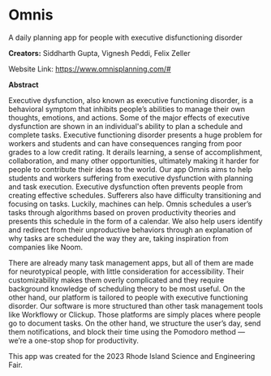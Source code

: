 # Omnis

A daily planning app for people with executive disfunctioning disorder

**Creators:** Siddharth Gupta, Vignesh Peddi, Felix Zeller

Website Link: https://www.omnisplanning.com/#

**Abstract**

Executive dysfunction, also known as executive functioning disorder, is a behavioral symptom that inhibits people’s abilities to manage their own thoughts, emotions, and actions. Some of the major effects of executive dysfunction are shown in an individual's ability to plan a schedule and complete tasks. Executive functioning disorder presents a huge problem for workers and students and can have consequences ranging from poor grades to a low credit rating. It derails learning, a sense of accomplishment, collaboration, and many other opportunities, ultimately making it harder for people to contribute their ideas to the world. Our app Omnis aims to help students and workers suffering from executive dysfunction with planning and task execution.
Executive dysfunction often prevents people from creating effective schedules. Sufferers also have difficulty transitioning and focusing on tasks. Luckily, machines can help. Omnis schedules a user’s tasks through algorithms based on proven productivity theories and presents this schedule in the form of a calendar. We also help users identify and redirect from their unproductive behaviors through an explanation of why tasks are scheduled the way they are, taking inspiration from companies like Noom.

There are already many task management apps, but all of them are made for neurotypical people, with little consideration for accessibility. Their customizability makes them overly complicated and they require background knowledge of scheduling theory to be most useful. On the other hand, our platform is tailored to people with executive functioning disorder. Our software is more structured than other task management tools like Workflowy or Clickup. Those platforms are simply places where people go to document tasks. On the other hand, we structure the user’s day, send them notifications, and block their time using the Pomodoro method — we’re a one-stop shop for productivity. 

This app was created for the 2023 Rhode Island Science and Engineering Fair.
